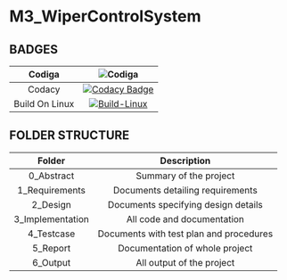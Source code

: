 # M3_WiperControlSystem

## BADGES
| Codiga | ![Codiga](https://api.codiga.io/project/33482/status/svg) |
| :----: | :---------: |
| Codacy | [![Codacy Badge](https://app.codacy.com/project/badge/Grade/33f47088cbde452e8f227748ae7e8fbd)](https://www.codacy.com/gh/sridharankv/M3_WiperControlSystem/dashboard?utm_source=github.com&amp;utm_medium=referral&amp;utm_content=sridharankv/M3_WiperControlSystem&amp;utm_campaign=Badge_Grade) |
| Build On Linux | [![Build-Linux](https://github.com/sridharankv/M3_WiperControlSystem/actions/workflows/Build%20on%20linux.yml/badge.svg)](https://github.com/sridharankv/M3_WiperControlSystem/actions/workflows/Build%20on%20linux.yml) |







## FOLDER STRUCTURE
| Folder | Description | 
| :----: | :---------: |
| 0_Abstract | Summary of the project |
| 1_Requirements| Documents detailing requirements|
| 2_Design | Documents specifying design details |
| 3_Implementation | All code and documentation |
| 4_Testcase | Documents with test plan and procedures |
| 5_Report | Documentation of whole project |
| 6_Output | All output of the project |
